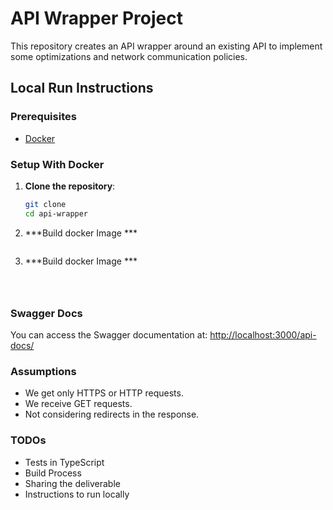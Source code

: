 # API Wrapper Project

This repository creates an API wrapper around an existing API to implement some optimizations and network communication policies.

## Local Run Instructions

### Prerequisites
- [Docker](https://www.docker.com/)

### Setup With Docker

1. **Clone the repository**:
   ```sh
   git clone 
   cd api-wrapper
2. ***Build docker Image *** 
   ```docker build -f Dockerfile -t api-wrapper .
3. ***Build docker Image *** 
    
   ```docker run -p 3000:3000 api-wrapper



### Swagger Docs

You can access the Swagger documentation at: [http://localhost:3000/api-docs/](http://localhost:3000/api-docs/)

### Assumptions 
- We get only HTTPS or HTTP requests.
- We receive GET requests.
- Not considering redirects in the response.

### TODOs 
- Tests in TypeScript
- Build Process
- Sharing the deliverable
- Instructions to run locally



